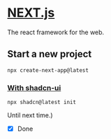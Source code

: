 # [NEXT.js](https://nextjs.org/)

The react framework for the web.

<!--
- Search Engine Optimization (`SEO`)

## Server-side Rendering (`SSR`)

Rendering the pages on each request

- Dynamic content/data

## Static Site Generation (`SSG`) or, Pre-rendering

Rendering the pages at build time

- Static content

## Incremental Static Regeneration (`ISR`)

Best of both worlds. Re-generate pages in the background dynamically on each request while serving the static page.
-->

## Start a new project

```shell
npx create-next-app@latest
```

### [With shadcn-ui](https://ui.shadcn.com)

```shell
npx shadcn@latest init
```

Until next time.)

- [X] Done
